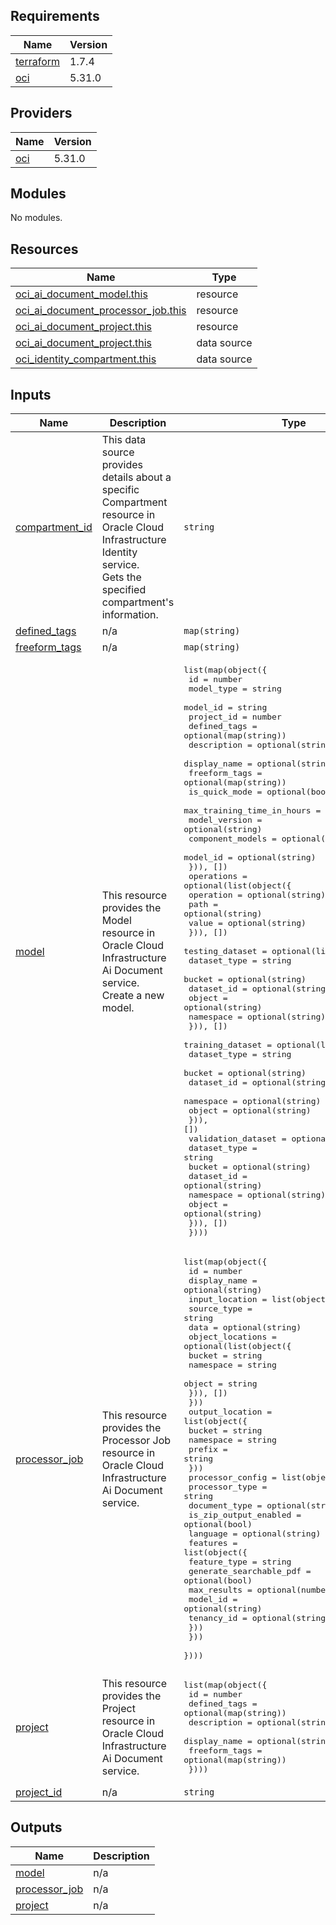 ## Requirements

| Name | Version |
|------|---------|
| <a name="requirement_terraform"></a> [terraform](#requirement\_terraform) | 1.7.4 |
| <a name="requirement_oci"></a> [oci](#requirement\_oci) | 5.31.0 |

## Providers

| Name | Version |
|------|---------|
| <a name="provider_oci"></a> [oci](#provider\_oci) | 5.31.0 |

## Modules

No modules.

## Resources

| Name | Type |
|------|------|
| [oci_ai_document_model.this](https://registry.terraform.io/providers/oracle/oci/5.31.0/docs/resources/ai_document_model) | resource |
| [oci_ai_document_processor_job.this](https://registry.terraform.io/providers/oracle/oci/5.31.0/docs/resources/ai_document_processor_job) | resource |
| [oci_ai_document_project.this](https://registry.terraform.io/providers/oracle/oci/5.31.0/docs/resources/ai_document_project) | resource |
| [oci_ai_document_project.this](https://registry.terraform.io/providers/oracle/oci/5.31.0/docs/data-sources/ai_document_project) | data source |
| [oci_identity_compartment.this](https://registry.terraform.io/providers/oracle/oci/5.31.0/docs/data-sources/identity_compartment) | data source |

## Inputs

| Name | Description | Type | Default | Required |
|------|-------------|------|---------|:--------:|
| <a name="input_compartment_id"></a> [compartment\_id](#input\_compartment\_id) | This data source provides details about a specific Compartment resource in Oracle Cloud Infrastructure Identity service.<br>Gets the specified compartment's information. | `string` | n/a | yes |
| <a name="input_defined_tags"></a> [defined\_tags](#input\_defined\_tags) | n/a | `map(string)` | `{}` | no |
| <a name="input_freeform_tags"></a> [freeform\_tags](#input\_freeform\_tags) | n/a | `map(string)` | `{}` | no |
| <a name="input_model"></a> [model](#input\_model) | This resource provides the Model resource in Oracle Cloud Infrastructure Ai Document service.<br>Create a new model. | <pre>list(map(object({<br>    id                         = number<br>    model_type                 = string<br>    model_id                   = string<br>    project_id                 = number<br>    defined_tags               = optional(map(string))<br>    description                = optional(string)<br>    display_name               = optional(string)<br>    freeform_tags              = optional(map(string))<br>    is_quick_mode              = optional(bool)<br>    max_training_time_in_hours = optional(number)<br>    model_version              = optional(string)<br>    component_models = optional(list(object({<br>      model_id = optional(string)<br>    })), [])<br>    operations = optional(list(object({<br>      operation = optional(string)<br>      path      = optional(string)<br>      value     = optional(string)<br>    })), [])<br>    testing_dataset = optional(list(object({<br>      dataset_type = string<br>      bucket       = optional(string)<br>      dataset_id   = optional(string)<br>      object       = optional(string)<br>      namespace    = optional(string)<br>    })), [])<br>    training_dataset = optional(list(object({<br>      dataset_type = string<br>      bucket       = optional(string)<br>      dataset_id   = optional(string)<br>      namespace    = optional(string)<br>      object       = optional(string)<br>    })), [])<br>    validation_dataset = optional(list(object({<br>      dataset_type = string<br>      bucket       = optional(string)<br>      dataset_id   = optional(string)<br>      namespace    = optional(string)<br>      object       = optional(string)<br>    })), [])<br>  })))</pre> | `[]` | no |
| <a name="input_processor_job"></a> [processor\_job](#input\_processor\_job) | This resource provides the Processor Job resource in Oracle Cloud Infrastructure Ai Document service. | <pre>list(map(object({<br>    id           = number<br>    display_name = optional(string)<br>    input_location = list(object({<br>      source_type = string<br>      data        = optional(string)<br>      object_locations = optional(list(object({<br>        bucket    = string<br>        namespace = string<br>        object    = string<br>      })), [])<br>    }))<br>    output_location = list(object({<br>      bucket    = string<br>      namespace = string<br>      prefix    = string<br>    }))<br>    processor_config = list(object({<br>      processor_type        = string<br>      document_type         = optional(string)<br>      is_zip_output_enabled = optional(bool)<br>      language              = optional(string)<br>      features = list(object({<br>        feature_type            = string<br>        generate_searchable_pdf = optional(bool)<br>        max_results             = optional(number)<br>        model_id                = optional(string)<br>        tenancy_id              = optional(string)<br>      }))<br>    }))<br>  })))</pre> | `[]` | no |
| <a name="input_project"></a> [project](#input\_project) | This resource provides the Project resource in Oracle Cloud Infrastructure Ai Document service. | <pre>list(map(object({<br>    id            = number<br>    defined_tags  = optional(map(string))<br>    description   = optional(string)<br>    display_name  = optional(string)<br>    freeform_tags = optional(map(string))<br>  })))</pre> | `[]` | no |
| <a name="input_project_id"></a> [project\_id](#input\_project\_id) | n/a | `string` | `null` | no |

## Outputs

| Name | Description |
|------|-------------|
| <a name="output_model"></a> [model](#output\_model) | n/a |
| <a name="output_processor_job"></a> [processor\_job](#output\_processor\_job) | n/a |
| <a name="output_project"></a> [project](#output\_project) | n/a |
